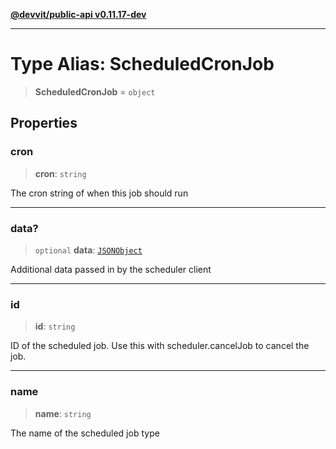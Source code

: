 [**@devvit/public-api v0.11.17-dev**](../README.md)

---

# Type Alias: ScheduledCronJob

> **ScheduledCronJob** = `object`

## Properties

<a id="cron"></a>

### cron

> **cron**: `string`

The cron string of when this job should run

---

<a id="data"></a>

### data?

> `optional` **data**: [`JSONObject`](JSONObject.md)

Additional data passed in by the scheduler client

---

<a id="id"></a>

### id

> **id**: `string`

ID of the scheduled job. Use this with scheduler.cancelJob to cancel the job.

---

<a id="name"></a>

### name

> **name**: `string`

The name of the scheduled job type
